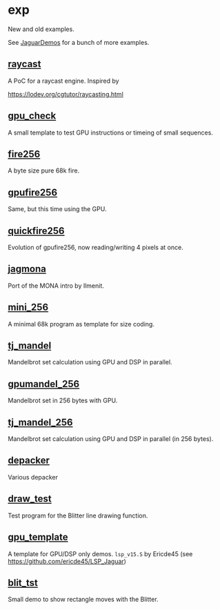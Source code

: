 # exp

New and old examples.

See [JaguarDemos](https://github.com/42Bastian/JaguarDemos) for a bunch of more examples.

## [raycast](raycast)

A PoC for a raycast engine. Inspired by

https://lodev.org/cgtutor/raycasting.html


## [gpu_check](gpu_check)

A small template to test GPU instructions or timeing of small sequences.

## [fire256](fire256)

A byte size pure 68k fire.

## [gpufire256](gpufire256)

Same, but this time using the GPU.

## [quickfire256](quickfire256)

Evolution of gpufire256, now reading/writing 4 pixels at once.

## [jagmona](jagmona)

Port of the MONA intro by Ilmenit.

## [mini_256](mini_256)

A minimal 68k program as template for size coding.

## [tj_mandel](tj_mandel)

Mandelbrot set calculation using GPU and DSP in parallel.

## [gpumandel_256](gpumandel_256)

Mandelbrot set in 256 bytes with GPU.

## [tj_mandel_256](tj_mandel_256)

Mandelbrot set calculation using GPU and DSP in parallel (in 256 bytes).

## [depacker](depacker)

Various depacker

## [draw_test](draw_test)

Test program for the Blitter line drawing function.

## [gpu_template](gpu_template)

A template for GPU/DSP only demos.
`lsp_v15.S` by Ericde45 (see https://github.com/ericde45/LSP_Jaguar)

## [blit_tst](blit_tst)

Small demo to show rectangle moves with the Blitter.